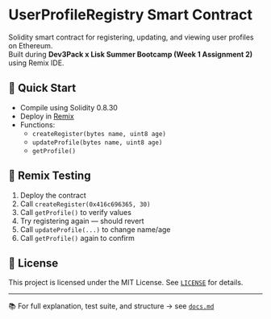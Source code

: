# UserProfileRegistry Smart Contract

Solidity smart contract for registering, updating, and viewing user profiles on Ethereum.  
Built during **Dev3Pack x Lisk Summer Bootcamp (Week 1 Assignment 2)** using Remix IDE.

## 🚀 Quick Start

- Compile using Solidity 0.8.30
- Deploy in [Remix](https://remix.ethereum.org)
- Functions:
  - `createRegister(bytes name, uint8 age)`
  - `updateProfile(bytes name, uint8 age)`
  - `getProfile()`

## 🧪 Remix Testing

1. Deploy the contract
2. Call `createRegister(0x416c696365, 30)`
3. Call `getProfile()` to verify values
4. Try registering again — should revert
5. Call `updateProfile(...)` to change name/age
6. Call `getProfile()` again to confirm

## 📄 License

This project is licensed under the MIT License. See [`LICENSE`](./LICENSE) for details.

---

📚 For full explanation, test suite, and structure → see [`docs.md`](./docs.md)
